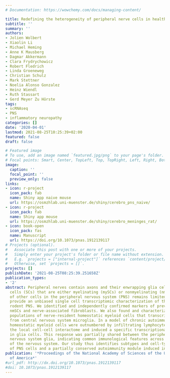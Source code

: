 ```yaml
---
# Documentation: https://wowchemy.com/docs/managing-content/

title: Redefining the heterogeneity of peripheral nerve cells in health and autoimmunity.
subtitle: ''
summary: ''
authors:
- Jolien Wolbert
- Xiaolin Li
- Michael Heming
- Anne K Mausberg
- Dagmar Akkermann
- Clara Frydrychowicz
- Robert Fledrich
- Linda Groeneweg
- Christian Schulz
- Mark Stettner
- Noelia Alonso Gonzalez
- Heinz Wiendl
- Ruth Stassart
- Gerd Meyer Zu Hörste
tags: 
- scRNAseq
- PNS
- inflammatory neuropathy
categories: []
date: '2020-04-01'
lastmod: 2021-08-25T10:25:39+02:00
featured: false
draft: false

# Featured image
# To use, add an image named `featured.jpg/png` to your page's folder.
# Focal points: Smart, Center, TopLeft, Top, TopRight, Left, Right, BottomLeft, Bottom, BottomRight.
image:
  caption: ''
  focal_point: ''
  preview_only: false
links:
- icon: r-project
  icon_pack: fab
  name: Shiny app naive mouse
  url: https://osmzhlab.uni-muenster.de/shiny/cerebro_pns_naive/
- icon: r-project
  icon_pack: fab
  name: Shiny app mouse
  url: https://osmzhlab.uni-muenster.de/shiny/cerebro_meninges_rat/
- icon: book-open
  icon_pack: fas
  name: Manuscript
  url: https://doi.org/10.1073/pnas.1912139117
# Projects (optional).
#   Associate this post with one or more of your projects.
#   Simply enter your project's folder or file name without extension.
#   E.g. `projects = ["internal-project"]` references `content/project/deep-learning/index.md`.
#   Otherwise, set `projects = []`.
projects: []
publishDate: '2021-08-25T08:25:39.251658Z'
publication_types:
- '2'
abstract: Peripheral nerves contain axons and their enwrapping glia cells named Schwann
  cells (SCs) that are either myelinating (mySCs) or nonmyelinating (nmSCs). Our understanding
  of other cells in the peripheral nervous system (PNS) remains limited. Here, we
  provide an unbiased single cell transcriptomic characterization of the nondiseased
  rodent PNS. We identified and independently confirmed markers of previously underappreciated
  nmSCs and nerve-associated fibroblasts. We also found and characterized two distinct
  populations of nerve-resident homeostatic myeloid cells that transcriptionally differed
  from central nervous system microglia. In a model of chronic autoimmune neuritis,
  homeostatic myeloid cells were outnumbered by infiltrating lymphocytes which modulated
  the local cell-cell interactome and induced a specific transcriptional response
  in glia cells. This response was partially shared between the peripheral and central
  nervous system glia, indicating common immunological features across different parts
  of the nervous system. Our study thus identifies subtypes and cell-type markers
  of PNS cells and a partially conserved autoimmunity module induced in glia cells.
publication: '*Proceedings of the National Academy of Sciences of the United States
  of America*'
#url_pdf: http://dx.doi.org/10.1073/pnas.1912139117
#doi: 10.1073/pnas.1912139117
---
```

